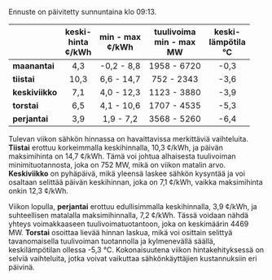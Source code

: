 Ennuste on päivitetty sunnuntaina klo 09:13.

|                 | keski-<br>hinta<br>¢/kWh | min - max<br>¢/kWh | tuulivoima<br>min - max<br>MW | keski-<br>lämpötila<br>°C |
|:----------------|:----------------:|:----------------:|:-------------:|:-------------:|
| **maanantai**   | 4,3              | -0,2 - 8,8       | 1958 - 6720   | -0,3          |
| **tiistai**     | 10,3             | 6,6 - 14,7       | 752 - 2343    | -3,6          |
| **keskiviikko** | 7,1              | 4,0 - 12,3       | 1123 - 3880   | -3,9          |
| **torstai**     | 6,5              | 4,1 - 10,6       | 1707 - 4535   | -5,3          |
| **perjantai**   | 3,9              | 1,9 - 7,2        | 3568 - 5260   | -6,4          |

Tulevan viikon sähkön hinnassa on havaittavissa merkittäviä vaihteluita. **Tiistai** erottuu korkeimmalla keskihinnalla, 10,3 ¢/kWh, ja päivän maksimihinta on 14,7 ¢/kWh. Tämä voi johtua alhaisesta tuulivoiman minimituotannosta, joka on 752 MW, mikä on viikon matalin arvo. **Keskiviikko** on pyhäpäivä, mikä yleensä laskee sähkön kysyntää ja voi osaltaan selittää päivän keskihinnan, joka on 7,1 ¢/kWh, vaikka maksimihinta onkin 12,3 ¢/kWh.

Viikon lopulla, **perjantai** erottuu edullisimmalla keskihinnalla, 3,9 ¢/kWh, ja suhteellisen matalalla maksimihinnalla, 7,2 ¢/kWh. Tässä voidaan nähdä yhteys voimakkaaseen tuulivoimatuotantoon, joka on keskimäärin 4469 MW. **Torstai** osoittaa lievää hinnan laskua, mikä voi osittain selittyä tavanomaisella tuulivoiman tuotannolla ja kylmenevällä säällä, keskilämpötilan ollessa -5,3 °C. Kokonaisuutena viikon hintakehityksessä on selviä vaihteluita, jotka voivat vaikuttaa sähkönkäyttäjien kustannuksiin eri päivinä.
